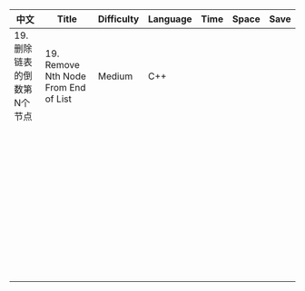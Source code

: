 | 中文                                 | Title                  | Difficulty | Language | Time | Space | Save |
| --------------------------------------- | -------------------------- | -------- | ---------- | ----- | ---- | ---- |
| 19. 删除链表的倒数第N个节点 | 19. Remove Nth Node From End of List | Medium     | C++      |  |   |      |
|                                         |                            |          |          |      |       |      |
|                                         |                            |          |          |      |       |      |
|                                         |                            |          |          |      |       |      |
|                                         |                            |          |          |      |       |      |
|                                         |                            |          |          |      |       |      |
|                                         |                            |          |          |      |       |      |
|                                         |                            |          |          |      |       |      |
|                                         |                            |          |          |      |       |      |
|                                         |                            |          |          |      |       |      |
|                                         |                            |          |          |      |       |      |
|                                         |                            |          |          |      |       |      |
|                                         |                            |          |          |      |       |      |
|                                         |                            |          |          |      |       |      |
|                                         |                            |          |          |      |       |      |
|                                         |                            |          |          |      |       |      |
|                                         |                            |          |          |      |       |      |
|                                         |                            |          |          |      |       |      |
|                                         |                            |          |          |      |       |      |
|                                         |                            |          |          |      |       |      |
|                                         |                            |          |          |      |       |      |
|                                         |                            |          |          |      |       |      |
|                                         |                            |          |          |      |       |      |
|                                         |                            |          |          |      |       |      |
|                                         |                            |          |          |      |       |      |
|                                         |                            |          |          |      |       |      |
|                                         |                            |          |          |      |       |      |
|                                         |                            |          |          |      |       |      |
|                                         |                            |          |          |      |       |      |
|                                         |                            |          |          |      |       |      |
|                                         |                            |          |          |      |       |      |
|                                         |                            |          |          |      |       |      |
|                                         |                            |          |          |      |       |      |
|                                         |                            |          |          |      |       |      |
|                                         |                            |          |          |      |       |      |
|                                         |                            |          |          |      |       |      |
|                                         |                            |          |          |      |       |      |
|                                         |                            |          |          |      |       |      |
|                                         |                            |          |          |      |       |      |
|                                         |                            |          |          |      |       |      |
|                                         |                            |          |          |      |       |      |
|                                         |                            |          |          |      |       |      |
|                                         |                            |          |          |      |       |      |
|                                         |                            |          |          |      |       |      |
|                                         |                            |          |          |      |       |      |
|                                         |                            |          |          |      |       |      |
|                                         |                            |          |          |      |       |      |

